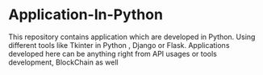 # Application-In-Python
This repository contains application which are developed in Python.
Using different tools like Tkinter in Python , Django or Flask.
Applications developed here can be anything right from API usages or tools development, BlockChain as well
